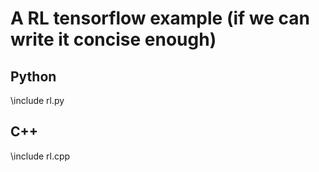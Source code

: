 # A RL tensorflow example (if we can write it concise enough)

## Python
\include rl.py

## C++
\include rl.cpp
